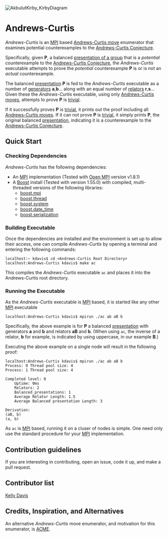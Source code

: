 ![AkbulutKirby_KirbyDiagram](https://raw.github.com/KellyJDavis/Andrews-Curtis/gh-pages/images/AkbulutKirby-KirbyDiagram.png)

# Andrews-Curtis

*Andrews-Curtis* is an [MPI](http://en.wikipedia.org/wiki/Message_Passing_Interface) based [Andrews-Curtis move](http://www.jstor.org/stable/2033843) enumerator that examines potential counterexamples to the [Andrews-Curtis Conjecture](http://www.jstor.org/stable/2033843).

Specifically, given __P__, a balanced [presentation of a group](http://en.wikipedia.org/wiki/Presentation_of_a_group) that is a *potential* counterexample to the [Andrews-Curtis Conjecture](http://www.jstor.org/stable/2033843), the *Andrews-Curtis* executable attempts to prove the *potential* counterexample __P__ is or is not an *actual* counterexample.

The balanced [presentation](http://en.wikipedia.org/wiki/Presentation_of_a_group) __P__ is fed to the *Andrews-Curtis* executable as a number of [generators](http://en.wikipedia.org/wiki/Generating_set_of_a_group) __a__,__b__... along with an equal number of [relators](http://en.wikipedia.org/wiki/Presentation_of_a_group) __r__,__s__... Given these the *Andrews-Curtis* executable, using only [Andrews-Curtis moves](http://www.jstor.org/stable/2033843), attempts to prove __P__ is [trivial](http://en.wikipedia.org/wiki/Trivial_group).

If it successfully proves __P__ is [trivial](http://en.wikipedia.org/wiki/Trivial_group), it prints out the proof including all [Andrews-Curtis moves](http://www.jstor.org/stable/2033843). If it can not prove __P__ is [trivial](http://en.wikipedia.org/wiki/Trivial_group), it simply prints __P__, the original balanced [presentation](http://en.wikipedia.org/wiki/Presentation_of_a_group), indicating it is a counterexample to the [Andrews-Curtis Conjecture](http://www.jstor.org/stable/2033843).

## Quick Start

### Checking Dependencies

*Andrews-Curtis* has the following dependencies:

* An [MPI](http://en.wikipedia.org/wiki/Message_Passing_Interface) implementation (Tested with [Open MPI](http://www.open-mpi.org) version v1.8.1)
* A [Boost](http://www.boost.org) install (Tested with version 1.55.0) with compiled, multi-threaded versions of the following libraries:
  * [boost.mpi](http://www.boost.org/doc/libs/1_55_0/doc/html/mpi.html)
  * [boost.thread](http://www.boost.org/doc/libs/1_55_0/doc/html/thread.html)
  * [boost.system](http://www.boost.org/doc/libs/1_55_0/libs/system/doc/index.html)
  * [boost.date_time](http://www.boost.org/doc/libs/1_55_0/doc/html/date_time.html)
  * [boost.serialization](http://www.boost.org/doc/libs/1_55_0/libs/serialization/doc/index.html)

### Building Executable

Once the dependencies are installed and the environment is set up to allow their access, one can compile *Andrews-Curtis* by opening a terminal and entering the following commands:

```
localhost:~ kdavis$ cd <Andrews-Curtis Root Directory>
localhost:Andrews-Curtis kdavis$ make ac
```

This compiles the *Andrews-Curtis* executable `ac` and places it into the Andrews-Curtis root directory.

### Running the Executable

As the *Andrews-Curtis* executable is [MPI](http://en.wikipedia.org/wiki/Message_Passing_Interface) based, it is started like any other [MPI](http://en.wikipedia.org/wiki/Message_Passing_Interface) executable

```
localhost:Andrews-Curtis kdavis$ mpirun ./ac ab aB b
```

Specifically, the above example is for __P__ a balanced [presentation](http://en.wikipedia.org/wiki/Presentation_of_a_group) with generators __a__ and __b__ and relators __aB__ and __b__. (When using `ac`, the inverse of a relator, __b__ for example, is indicated by using uppercase, in our example __B__.)

Executing the above example on a single node will result in the following proof:

```
localhost:Andrews-Curtis kdavis$ mpirun ./ac ab aB b
Process: 0 Thread pool size: 4
Process: 1 Thread pool size: 4

Completed level: 0
	Uptime: 0ms
	Relators: 2
	Balanced_presentations: 1
	Average Relator Length: 1.5
	Average Balanced presentation Length: 3

Derivation:
(aB, b)
(a, b)
```

As `ac` is [MPI](http://en.wikipedia.org/wiki/Message_Passing_Interface) based, running it on a cluser of nodes is simple. One need only use the standard procedure for your [MPI](http://en.wikipedia.org/wiki/Message_Passing_Interface) implementation.

## Contribution guidelines

If you are interesting in contributing, open an issue, code it up, and make a pull request.

## Contributor list

[Kelly Davis](https://github.com/KellyJDavis)

## Credits, Inspiration, and Alternatives

An alternative *Andrews-Curtis* move enumerator, and motivation for this enumerator, is [ACME](http://staff.itee.uq.edu.au/havas/ACME/).

